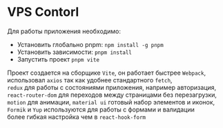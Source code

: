 # VPS Contorl

Для работы приложения необходимо:

- Установить глобально pnpm: `npm install -g pnpm`
- Установить зависимости: `pnpm install`
- Запустить проект `pnpm vite`

Проект создается на сборщике `Vite`, он работает быстрее `Webpack`,  
использовал `axios` так как удобнее стандартного `fetch`,  
`redux` для работы с состояниями приложения, например авторизация,  
`react-router-dom` для переходов между страницами без перезагрузки,  
`motion` для анимации, `material ui` готовый набор элементов и иконок,  
`Formik` и `Yup` используются для работы с формами и валидации  
более гибкая настройка чем в `react-hook-form`  
